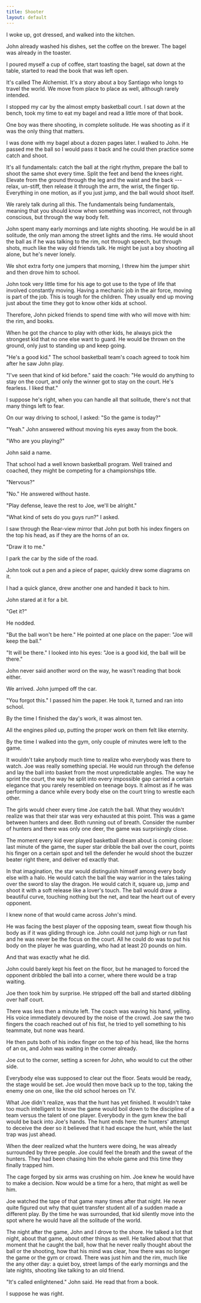 ```yaml
---
title: Shooter
layout: default
---
```


I woke up, got dressed, and walked into the kitchen.

John already washed his dishes, set the coffee on the brewer. The bagel was already in the toaster.

I poured myself a cup of coffee, start toasting the bagel, sat down at the table, started to read the book that was left open.

It's called The Alchemist. It's a story about a boy Santiago who longs to travel the world. We move from place to place as well, although rarely intended.

    
    
 
I stopped my car by the almost empty basketball court. I sat down at the bench, took my time to eat my bagel and read a little more of that book.

One boy was there shooting, in complete solitude. He was shooting as if it was the only thing that matters.

I was done with my bagel about a dozen pages later. I walked to John. He passed me the ball so I would pass it back and he could then practice some catch and shoot.

It's all fundamentals: catch the ball at the right rhythm, prepare the ball to shoot the same shot every time. Split the feet and bend the knees right. Elevate from the ground through the leg and the waist and the back --- relax, un-stiff, then release it through the arm, the wrist, the finger tip. Everything in one motion, as if you just jump, and the ball would shoot itself.

We rarely talk during all this. The fundamentals being fundamentals, meaning that you should know when something was incorrect, not through conscious, but through the way body felt.

John spent many early mornings and late nights shooting. He would be in all solitude, the only man among the street lights and the rims. He would shoot the ball as if he was talking to the rim, not through speech, but through shots, much like the way old friends talk. He might be just a boy shooting all alone, but he's never lonely.

We shot extra forty one jumpers that morning, I threw him the jumper shirt and then drove him to school.

    
    

John took very little time for his age to got use to the type of life that involved constantly moving. Having a mechanic job in the air force, moving is part of the job. This is tough for the children. They usually end up moving just about the time they got to know other kids at school.

Therefore, John picked friends to spend time with who will move with him: the rim, and books.

When he got the chance to play with other kids, he always pick the strongest kid that no one else want to guard. He would be thrown on the ground, only just to standing up and keep going.

"He's a good kid." The school basketball team's coach agreed to took him after he saw John play.

"I've seen that kind of kid before." said the coach: "He would do anything to stay on the court, and only the winner got to stay on the court. He's fearless. I liked that."

I suppose he's right, when you can handle all that solitude, there's not that many things left to fear.

   
     

On our way driving to school, I asked: "So the game is today?"

"Yeah." John answered without moving his eyes away from the book.

"Who are you playing?"

John said a name.

That school had a well known basketball program. Well trained and coached, they might be competing for a championships title.

"Nervous?"

"No." He answered without haste.

"Play defense, leave the rest to Joe, we'll be alright."

"What kind of sets do you guys run?" I asked.

I saw through the Rear-view mirror that John put both his index fingers on the top his head, as if they are the horns of an ox.

"Draw it to me." 

I park the car by the side of the road.

John took out a pen and a piece of paper, quickly drew some diagrams on it.

I had a quick glance, drew another one and handed it back to him.

John stared at it for a bit.

"Get it?"

He nodded.

"But the ball won't be here." He pointed at one place on the paper: "Joe will keep the ball."

"It will be there." I looked into his eyes: "Joe is a good kid, the ball will be there."

 

John never said another word on the way, he wasn't reading that book either.

We arrived. John jumped off the car.

"You forgot this." I passed him the paper. He took it, turned and ran into school.

   
     

By the time I finished the day's work, it was almost ten.

All the engines piled up, putting the proper work on them felt like eternity.

By the time I walked into the gym, only couple of minutes were left to the game.

It wouldn't take anybody much time to realize who everybody was there to watch. Joe was really something special. He would run through the defense and lay the ball into basket from the most unpredictable angles. The way he sprint the court, the way he split into every impossible gap carried a certain elegance that you rarely resembled on teenage boys. It almost as if he was performing a dance while every body else on the court tring to wrestle each other.

The girls would cheer every time Joe catch the ball. What they wouldn't realize was that their star was very exhausted at this point. This was a game between hunters and deer. Both running out of breath. Consider the number of hunters and there was only one deer, the game was surprisingly close.

The moment every kid ever played basketball dream about is coming close: last minute of the game, the super star dribble the ball over the court, points his finger on a certain spot and tell the defender he would shoot the buzzer beater right there, and deliver ed exactly that.

In that imagination, the star would distinguish himself among every body else with a halo. He would catch the ball the way warrior in the tales taking over the sword to slay the dragon. He would catch it, square up, jump and shoot it with a soft release like a lover's touch. The ball would draw a beautiful curve, touching nothing but the net, and tear the heart out of every opponent.

I knew none of that would came across John's mind.

He was facing the best player of the opposing team, sweat flow though his body as if it was gliding through ice. John could not jump high or run fast and he was never be the focus on the court. All he could do was to put his body on the player he was guarding, who had at least 20 pounds on him.

And that was exactly what he did.

John could barely kept his feet on the floor, but he managed to forced the opponent dribbled the ball into a corner, where there would be a trap waiting.

Joe then took him by surprise. He stripped off the ball and started dibbling over half court.

There was less then a minute left. The coach was waving his hand, yelling. His voice immediately devoured by the noise of the crowd. Joe saw the two fingers the coach reached out of his fist, he tried to yell something to his teammate, but none was heard.

He then puts both of his index finger on the top of his head, like the horns of an ox, and John was waiting in the corner already.

Joe cut to the corner, setting a screen for John, who would to cut the other side. 

Everybody else was supposed to clear out the floor. Seats would be ready, the stage would be set. Joe would then move back up to the top, taking the enemy one on one, like the old school heroes on TV.

   
   
What Joe didn't realize, was that the hunt has yet finished. It wouldn't take too much intelligent to know the game would boil down to the discipline of a team versus the talent of one player. Everybody in the gym knew the ball would be back into Joe's hands. The hunt ends here: the hunters' attempt to deceive the deer so it believed that it had escape the hunt, while the last trap was just ahead.

When the deer realized what the hunters were doing, he was already surrounded by three people. Joe could feel the breath and the sweat of the hunters. They had been chasing him the whole game and this time they finally trapped him.

The cage forged by six arms was crushing on him. Joe knew he would have to make a decision. Now would be a time for a hero, that might as well be him.

  
  

Joe watched the tape of that game many times after that night. He never quite figured out why that quiet transfer student all of a sudden made a different play. By the time he was surrounded, that kid silently move into the spot where he would have all the solitude of the world.

The night after the game, John and I drove to the shore. He talked a lot that night, about that game, about other things as well. He talked about that that moment that he caught the ball, how that he never really thought about the ball or the shooting, how that his mind was clear, how there was no longer the game or the gym or crowd. There was just him and the rim, much like the any other day: a quiet boy, street lamps of the early mornings and the late nights, shooting like talking to an old friend.

"It's called enlightened." John said. He read that from a book.

I suppose he was right.

